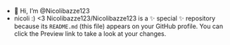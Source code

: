 - 👋 Hi, I’m @Nicolibazze123
- nicoli :)
<3
Nicolibazze123/Nicolibazze123 is a ✨ special ✨ repository because its `README.md` (this file) appears on your GitHub profile.
You can click the Preview link to take a look at your changes.
